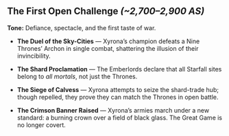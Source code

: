 ## **The First Open Challenge** _(~2,700–2,900 AS)_

**Tone:** Defiance, spectacle, and the first taste of war.

- **The Duel of the Sky-Cities** — Xyrona’s champion defeats a Nine Thrones’ Archon in single combat, shattering the illusion of their invincibility.
    
- **The Shard Proclamation** — The Emberlords declare that all Starfall sites belong to _all mortals_, not just the Thrones.
    
- **The Siege of Calvess** — Xyrona attempts to seize the shard-trade hub; though repelled, they prove they can match the Thrones in open battle.
    
- **The Crimson Banner Raised** — Xyrona’s armies march under a new standard: a burning crown over a field of black glass. The Great Game is no longer covert.